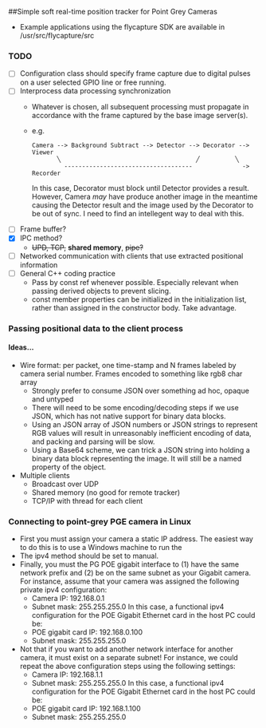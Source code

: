 ##Simple soft real-time position tracker for Point Grey Cameras

- Example applications using the flycapture SDK are available in /usr/src/flycapture/src

### TODO
- [ ] Configuration class should specify frame capture due to digital pulses on a user selected GPIO line or free running.
- [ ] Interprocess data processing synchronization
  - Whatever is chosen, all subsequent processing must propagate in accordance with the frame captured by the base image server(s).
  - e.g.

        Camera --> Background Subtract --> Detector --> Decorator --> Viewer
               ╲                                      ╱          ╲
	             ------------------------------------              -> Recorder    	
     In this case, Decorator must block until Detector provides a result. However, Camera _may_ have produce another image in the meantime causing the Detector result and the image used by the Decorator to be out of sync. I need to find an intellegent way to deal with this.
- [ ] Frame buffer?
- [x] IPC method?
  - ~~UPD, TCP,~~ **shared memory**, ~~pipe?~~
- [ ] Networked communication with clients that use extracted positional information
- [ ] General C++ coding practice
  - Pass by const ref whenever possible. Especially relevant when passing derived objects to prevent slicing.
  - const member properties can be initialized in the initialization list, rather than assigned in the constructor body. Take advantage.

### Passing positional data to the client process 

#### Ideas...
- Wire format: per packet, one time-stamp and N frames labeled by camera serial number. Frames encoded to something like rgb8 char array
  - Strongly prefer to consume JSON over something ad hoc, opaque and untyped
  - There will need to be some encoding/decoding steps if we use JSON, which has not native support for binary data blocks.
  - Using an JSON array of JSON numbers or JSON strings to represent RGB values will result in unreasonably inefficient encoding of data, and packing and parsing will be slow.
  - Using a Base64 scheme, we can trick a JSON string into holding a binary data block representing the image. It will still be a named property of the object.
- Multiple clients
  - Broadcast over UDP
  - Shared memory (no good for remote tracker)
  - TCP/IP with thread for each client 

### Connecting to point-grey PGE camera in Linux

- First you must assign your camera a static IP address. The easiest way to do this is to use a Windows machine to run the 
- The ipv4 method should be set to manual.
- Finally, you must the PG POE gigabit interface to (1) have the same network prefix and (2) be on the same subnet as your Gigabit camera. For instance, assume that your camera was assigned the following private ipv4 configuration:
  - Camera IP: 192.168.0.1
  - Subnet mask: 255.255.255.0
  In this case, a functional ipv4 configuration for the POE Gigabit Ethernet card in the host PC could be:
  - POE gigabit card IP: 192.168.0.100
  - Subnet mask: 255.255.255.0
- Not that if you want to add another network interface for another camera, it must exist on a separate subnet! For instance, we could repeat the above configuration steps using the following settings:
  - Camera IP: 192.168.1.1
  - Subnet mask: 255.255.255.0
In this case, a functional ipv4 configuration for the POE Gigabit Ethernet card in the host PC could be:
  - POE gigabit card IP: 192.168.1.100
  - Subnet mask: 255.255.255.0
